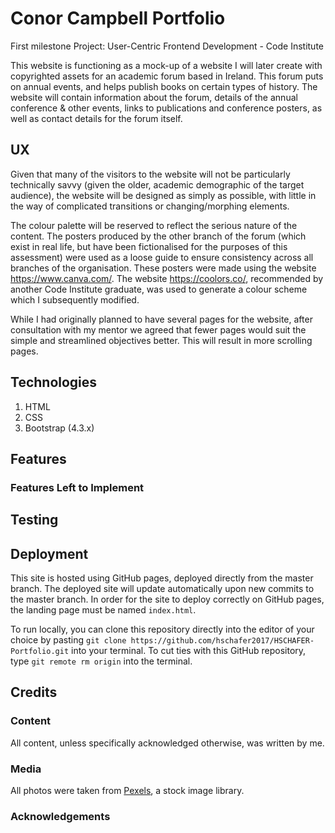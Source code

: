 # Conor Campbell Portfolio
First milestone Project: User-Centric Frontend Development - Code Institute

This website is functioning as a mock-up of a website I will later create with copyrighted assets for an academic forum based in Ireland. This forum puts on annual events, and helps publish books on certain types of history. The website will contain information about the forum, details of the annual conference & other events, links to publications and conference posters, as well as contact details for the forum itself.


## UX
Given that many of the visitors to the website will not be particularly technically savvy (given the older, academic demographic of the target audience), the website will be designed as simply as possible, with little in the way of complicated transitions or changing/morphing elements.

The colour palette will be reserved to reflect the serious nature of the content. The posters produced by the other branch of the forum (which exist in real life, but have been fictionalised for the purposes of this assessment) were used as a loose guide to ensure consistency across all branches of the organisation. These posters were made using the website https://www.canva.com/. The website https://coolors.co/, recommended by another Code Institute graduate, was used to generate a colour scheme which I subsequently modified.

While I had originally planned to have several pages for the website, after consultation with my mentor we agreed that fewer pages would suit the simple and streamlined objectives better. This will result in more scrolling pages.


## Technologies
1. HTML
2. CSS
3. Bootstrap (4.3.x)


## Features


### Features Left to Implement


## Testing


## Deployment
This site is hosted using GitHub pages, deployed directly from the master branch. The deployed site will update automatically upon new commits to the master branch. In order for the site to deploy correctly on GitHub pages, the landing page must be named `index.html`.

To run locally, you can clone this repository directly into the editor of your choice by pasting `git clone https://github.com/hschafer2017/HSCHAFER-Portfolio.git` into your terminal. To cut ties with this GitHub repository, type `git remote rm origin` into the terminal.


## Credits

### Content
All content, unless specifically acknowledged otherwise, was written by me.

### Media
All photos were taken from [Pexels](https://www.pexels.com/), a stock image library.

### Acknowledgements
